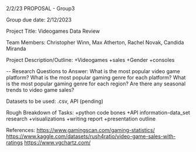 2/2/23
PROPOSAL - Group3 

Group due date: 2/12/2023

Project Title: Videogames Data Review

Team Members: Christopher Winn, Max Atherton, Rachel Novak, Candida Miranda

Project Description/Outline: 
+Videogames 
+sales
+Gender
+consoles


-- Research Questions to Answer:
What is the most popular video game platform?
What is the most popular gaming genre for each platform?
What is the most popular gaming genre for each region?
Are there any seasonal trends to video game sales?


Datasets to be used: .csv, API (pending)

Rough Breakdown of Tasks: 
+python code bones
+API information-data_set research
+visualizations
+writing report
+presentation outline


References:
https://www.gamingscan.com/gaming-statistics/
https://www.kaggle.com/datasets/rush4ratio/video-game-sales-with-ratings
https://www.vgchartz.com/